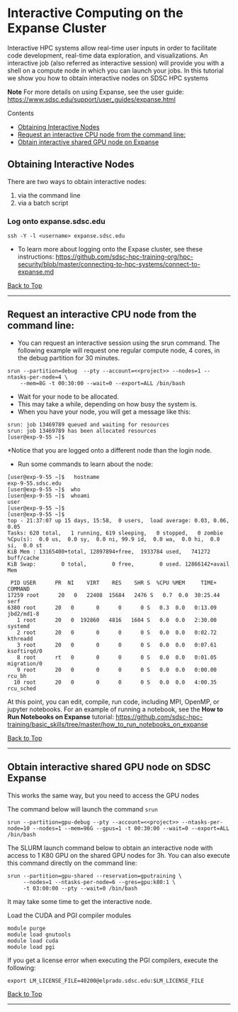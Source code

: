 # Interactive Computing on the Expanse Cluster
Interactive HPC systems allow real-time user inputs in order to facilitate code development, real-time data exploration, and visualizations. An interactive job (also referred as interactive session) will provide you with a shell on a compute node in which you can launch your jobs. In this tutorial we show you how to obtain interactive nodes on SDSC HPC systems

**Note** For more details on using Expanse, see the user guide: https://www.sdsc.edu/support/user_guides/expanse.html

<!-- TOC -->
<a name="top">Contents
* [Obtaining Interactive Nodes](#interactive-nodes)
* [Request an interactive CPU node from the command line:](#interactive-node-command-line)
* [Obtain interactive shared GPU node on Expanse](#interactive-gpu-command-line)

<!-- tocstop -->


## Obtaining Interactive Nodes<a name="interactive-nodes"></a>
There are two ways to obtain interactive nodes: 
1. via the command line
2. via a batch script

### Log onto expanse.sdsc.edu
```
ssh -Y -l <username> expanse.sdsc.edu
```

* To learn more about logging onto the Expase cluster, see these instructions: https://github.com/sdsc-hpc-training-org/hpc-security/blob/master/connecting-to-hpc-systems/connect-to-expanse.md
 
[Back to Top](#top)
<hr>
 
## Request an interactive CPU node from the command line:  <a name="interactive-node-command-line"></a>
 * You can request an interactive session using the srun command. The following example will request one regular compute node, 4 cores,  in the debug partition for 30 minutes.


```
srun --partition=debug  --pty --account=<<project>> --nodes=1 --ntasks-per-node=4 \
    --mem=8G -t 00:30:00 --wait=0 --export=ALL /bin/bash
```

* Wait for your node to be allocated.
* This may take a while, depending on how busy the system is.
* When you have your node, you will get a message like this:

 ```
srun: job 13469789 queued and waiting for resources
srun: job 13469789 has been allocated resources
[user@exp-9-55 ~]$  
 ```
 
*Notice that you are logged onto a different node than the login node.
* Run some commands to learn about the node:

 ```
[user@exp-9-55 ~]$   hostname
exp-9-55.sdsc.edu
[user@exp-9-55 ~]$  who
[user@exp-9-55 ~]$  whoami
user
[user@exp-9-55 ~]$ 
[user@exp-9-55 ~]$  
top - 21:37:07 up 15 days, 15:58,  0 users,  load average: 0.03, 0.06, 0.05
Tasks: 620 total,   1 running, 619 sleeping,   0 stopped,   0 zombie
%Cpu(s):  0.0 us,  0.0 sy,  0.0 ni, 99.9 id,  0.0 wa,  0.0 hi,  0.0 si,  0.0 st
KiB Mem : 13165400+total, 12897894+free,  1933784 used,   741272 buff/cache
KiB Swap:        0 total,        0 free,        0 used. 12866142+avail Mem 

  PID USER      PR  NI    VIRT    RES    SHR S  %CPU %MEM     TIME+ COMMAND                              
17259 root      20   0   22408  15684   2476 S   0.7  0.0  30:25.44 serf                                 
 6380 root      20   0       0      0      0 S   0.3  0.0   0:13.09 jbd2/md1-8                           
    1 root      20   0  192860   4816   1604 S   0.0  0.0   2:30.00 systemd                              
    2 root      20   0       0      0      0 S   0.0  0.0   0:02.72 kthreadd                             
    3 root      20   0       0      0      0 S   0.0  0.0   0:07.61 ksoftirqd/0                          
    8 root      rt   0       0      0      0 S   0.0  0.0   0:01.05 migration/0                          
    9 root      20   0       0      0      0 S   0.0  0.0   0:00.00 rcu_bh                               
   10 root      20   0       0      0      0 S   0.0  0.0   4:00.35 rcu_sched       
```
At this point, you can edit, compile, run code, including MPI, OpenMP, or jupyter notebooks.
For an example of running a notebook, see the __How to Run Notebooks on Expanse__ tutorial:
https://github.com/sdsc-hpc-training/basic_skills/tree/master/how_to_run_notebooks_on_expanse

[Back to Top](#top)
<hr>
 
## Obtain interactive shared GPU node on SDSC Expanse <a name="interactive-gpu-command-line"></a>
This works the same way, but you need to access the GPU nodes

The command below will launch the command ```srun```

```
srun --partition=gpu-debug --pty --account=<<project>> --ntasks-per-node=10 --nodes=1 --mem=96G --gpus=1 -t 00:30:00 --wait=0 --export=ALL /bin/bash
```

The SLURM launch command below to obtain an interactive node with access to 1 K80 GPU on the shared GPU nodes for 3h. You can also execute this command directly on the command line:
```
srun --partition=gpu-shared --reservation=gputraining \
     --nodes=1 --ntasks-per-node=6 --gres=gpu:k80:1 \
     -t 03:00:00 --pty --wait=0 /bin/bash
```
It may take some time to get the interactive node.

Load the CUDA and PGI compiler modules
```
module purge
module load gnutools
module load cuda
module load pgi
```
If you get a license error when executing the PGI compilers, execute the following:

```
export LM_LICENSE_FILE=40200@elprado.sdsc.edu:$LM_LICENSE_FILE
```
[Back to Top](#top)
<hr>
